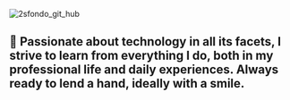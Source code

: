 
![2sfondo_git_hub](https://github.com/user-attachments/assets/206cf962-f091-4b84-8462-9ca7f137d16a)
## 👋 Passionate about technology in all its facets, I strive to learn from everything I do, both in my professional life and daily experiences. Always ready to lend a hand, ideally with a smile.
<!--
**taraslukan/taraslukan** is a ✨ _special_ ✨ repository because its `README.md` (this file) appears on your GitHub profile.

Here are some ideas to get you started:

- 🔭 I’m currently working on ...
- 🌱 I’m currently learning ...
- 👯 I’m looking to collaborate on ...
- 🤔 I’m looking for help with ...
- 💬 Ask me about ...
- 📫 How to reach me: ...
- 😄 Pronouns: ...
- ⚡ Fun fact: ...
-->
